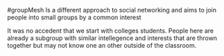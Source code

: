 #groupMesh
Is a different approach to social networking and aims to join people into small groups by a common interest  

It was no accedent that we start with colleges students. People here are already a subgroup with similar intellegence and interests that are thrown together but may not know one an other outside of the classroom.